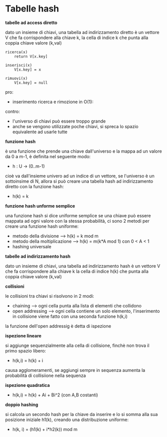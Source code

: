 # Tabelle hash

**tabelle ad access diretto**

dato un insieme di chiavi, una tabella ad indirizzamento diretto è un vettore V che fa corrispondere alla chiave k, la cella di indice k che punta alla coppia chiave valore (k,val)

```
ricerca(x)
    return V[x.key]

inserisci(x)
    V[x.key] = x

rimuovi(x)
    V[x.key] = null

```

pro:
* inserimento ricerca e rimozione in O(1):

contro:
* l'universo di chiavi può essere troppo grande
* anche se vengono utilizzate poche chiavi, si spreca lo spazio equivalente ad usarle tutte


**funzione hash**

è una funzione che prende una chiave dall'universo e la mappa ad un valore da 0 a m-1, è definita nel seguente modo:
* h : U -> (0..m-1)

cioè va dall'insieme univero ad un indice di un vettore, se l'universo è un sottoinsime di N, allora si può creare una tabella hash ad indirizzamento diretto con la funzione hash:
* h(k) = k

**funzione hash unforme semplice**

una funzione hash si dice uniforme semplice se una chiave può essere mappata ad ogni valore con la stessa probabilità, ci sono 2 metodi per creare una funzione hash uniforme:
* metodo della divisione --> h(k) = k mod m
* metodo della moltiplicazione --> h(k) = m(k*A mod 1) con 0 < A < 1
* hashing universale

**tabelle ad indirizzamento hash**

dato un insieme di chiavi, una tabella ad indirizzamento hash è un vettore V che fa corrispondere alla chiave k la cella di indice h(k) che punta alla coppia chiave valore (k,val)

**collisioni**

le collisioni tra chiavi si risolvono in 2 modi:
* chaining --> ogni cella punta alla lista di elementi che collidono
* open addressing --> ogni cella contiene un solo elemento, l'inserimento in collisione viene fatto con una seconda funzione h(k,i)

la funzione dell'open addressig è detta di ispezione

**ispezione lineare**

si aggiunge sequenzialmente alla cella di collisione, finchè non trova il primo spazio libero:
* h(k,i) = h(k) + i

causa agglomeramenti, se aggiungi sempre in sequenza aumenta la probabilità di collisiione nella sequenza

**ispezione quadratica**

* h(k,i) = h(k) + Ai + Bi^2 (con A,B costanti)

**doppio hashing**

si calcola un secondo hash per la chiave da inserire e lo si somma alla sua posizione iniziale h1(k), creando una distribuzione uniforme:
* h(k, i) = (h1(k) + i*h2(k)) mod m

